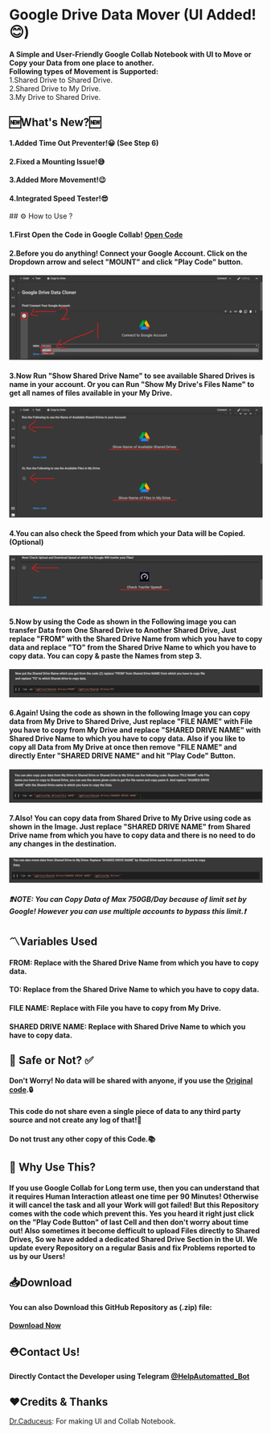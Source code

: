 # Google Drive Data Mover (UI Added!😊)
**A Simple and User-Friendly Google Collab Notebook with UI to Move or Copy your Data from one place to another.**<br>**Following types of Movement is Supported:**<br>
1.Shared Drive to Shared Drive.<br>
2.Shared Drive to My Drive.<br>
3.My Drive to Shared Drive.

## 🆕What's New?🆕
<h4>1.Added Time Out Preventer!😀 (See Step 6)</h4>
<h4>2.Fixed a Mounting Issue!😅</h4>
<h4>3.Added More Movement!😉</h4>
<h4>4.Integrated Speed Tester!😎</h4>
## ⚙️ How to Use ? 
<h4> 1.First Open the Code in Google Collab! <a href="https://colab.research.google.com/github/TheCaduceus/Google-Drive-Cloner/blob/main/Google%20Drive%20Data%20Mover.ipynb">Open Code</a> </h4>
<h4> 2.Before you do anything! Connect your Google Account. Click on the Dropdown arrow and select "MOUNT" and click "Play Code" button.</h4>
<img src="https://github.com/TheCaduceus/Google-Drive-Cloner/blob/main/Img/60.png?raw=true">
<h4> 3.Now Run "Show Shared Drive Name" to see available Shared Drives is name in your account. Or you can Run "Show My Drive's Files Name" to get all names of files available in your My Drive.</h4>
<img src="https://github.com/TheCaduceus/Google-Drive-Cloner/blob/main/Img/61.png?raw=true">
<h4> 4.You can also check the Speed from which your Data will be Copied.(Optional)</h4>
<img src="https://github.com/TheCaduceus/Google-Drive-Cloner/blob/main/Img/62.png?raw=true">
<h4> 5.Now by using the Code as shown in the Following image you can transfer Data from One Shared Drive to Another Shared Drive, Just replace "FROM" with the Shared Drive Name from which you have to copy data and replace "TO" from the Shared Drive Name to which you have to copy data. You can copy & paste the Names from step 3.</h4>
<img src="https://github.com/TheCaduceus/Google-Drive-Cloner/blob/main/Img/63.png?raw=true">
<h4> 6.Again! Using the code as shown in the following Image you can copy data from My Drive to Shared Drive, Just replace "FILE NAME" with File you have to copy from My Drive and replace "SHARED DRIVE NAME" with Shared Drive Name to which you have to copy data. Also if you like to copy all Data from My Drive at once then remove "FILE NAME" and directly Enter "SHARED DRIVE NAME" and hit "Play Code" Button. </h4>
<img src="https://github.com/TheCaduceus/Google-Drive-Cloner/blob/main/Img/64.png?raw=true">
<h4> 7.Also! You can copy data from Shared Drive to My Drive using code as shown in the Image. Just replace "SHARED DRIVE NAME" from Shared Drive name from which you have to copy data and there is no need to do any changes in the destination.</h4>
<img src="https://github.com/TheCaduceus/Google-Drive-Cloner/blob/main/Img/65.png?raw=true">
<h5> <b><i>❗NOTE: You can Copy Data of Max 750GB/Day because of limit set by Google! However you can use multiple accounts to bypass this limit.❗</i></b></h5>
<h2> 〽️Variables Used</h2>
<h4> FROM: Replace with the Shared Drive Name from which you have to copy data.</h4>
<h4> TO: Replace from the Shared Drive Name to which you have to copy data.</h4>
<h4> FILE NAME: Replace with File you have to copy from My Drive.</h4>
<h4> SHARED DRIVE NAME: Replace with Shared Drive Name to which you have to copy data.</h4>
<h2> 🔐 Safe or Not? ✅</h2>
<h4> Don't Worry! No data will be shared with anyone, if you use the <a href="https://github.com/TheCaduceus/Google-Drive-Cloner">Original code</a>.🔒</h4>
<h4> This code do not share even a single piece of data to any third party source and not create any log of that!🔑</h4>
<h4> Do not trust any other copy of this Code.📚</h4>
<h2> 🤔 Why Use This?</h2>
<h4>If you use Google Collab for Long term use, then you can understand that it requires Human Interaction atleast one time per 90 Minutes! Otherwise it will cancel the task and all your Work will got failed! But this Repository comes with the code which prevent this. Yes you heard it right just click on the "Play Code Button" of last Cell and then don't worry about time out! Also sometimes it become defficult to upload Files directly to Shared Drives, So we have added a dedicated Shared Drive Section in the UI. We update every Repository on a regular Basis and fix Problems reported to us by our Users!</h4>
<h2> 📥Download</h2>
<h4> You can also Download this GitHub Repository as (.zip) file:</h4>
<h4> <a href="https://github.com/TheCaduceus/Google-Drive-Cloner/archive/refs/heads/main.zip">Download Now</a></h4>
<h2>⛑Contact Us!</h2>
<h4>Directly Contact the Developer using Telegram <a href="https://telegram.me/HelpAutomatted_Bot">@HelpAutomatted_Bot</a></h4>
<h2>❤️Credits & Thanks</h2>
<p><a href="https://github.com/TheCaduceus">Dr.Caduceus</a>: For making UI and Collab Notebook.</p>
